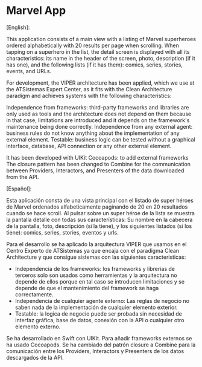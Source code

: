 # Marvel App

[English]:

This application consists of a main view with a listing of Marvel superheroes ordered alphabetically with 20 results per page when scrolling. When tapping on a superhero in the list, the detail screen is displayed with all its characteristics: its name in the header of the screen, photo, description (if it has one), and the following lists (if it has them): comics, series, stories, events, and URLs.

For development, the VIPER architecture has been applied, which we use at the ATSistemas Expert Center, as it fits with the Clean Architecture paradigm and achieves systems with the following characteristics:

Independence from frameworks: third-party frameworks and libraries are only used as tools and the architecture does not depend on them because in that case, limitations are introduced and it depends on the framework's maintenance being done correctly.
Independence from any external agent: business rules do not know anything about the implementation of any external element.
Testable: business logic can be tested without a graphical interface, database, API connection or any other external element.

It has been developed with UIKit
Cocoapods: to add external frameworks
The closure pattern has been changed to Combine for the communication between Providers, Interactors, and Presenters of the data downloaded from the API.


[Español]:

Esta aplicación consta de una vista principal con el listado de super héroes de Marvel ordenados alfabeticamente paginando de 20 en 20 resultados cuando se hace scroll.
Al pulsar sobre un super héroe de la lista se muestra la pantalla detalle con todas sus características: Su nombre en la cabecera de la pantalla, foto, descripción (si la tiene), y los siguientes listados (si los tiene): comics, series, stories, eventos y urls.

Para el desarrollo se ha aplicado la arquitectura VIPER que usamos en el Centro Experto de ATSistemas ya que encaja con el paradigma Clean Architecture y que consigue sistemas con las siguientes caracteristicas: 
- Independencia de los frameworks: los frameworks y librerias de terceros solo son usados como herramientas y la arquitectura no depende de ellos porque en tal caso se introducen limitaciones y se depende de que el mantenimiento del framework se haga correctamente.
- Independencia de cualquier agente externo: Las reglas de negocio no saben nada de la implementación de cualquier elemento exterior.
- Testable: la logica de negocio puede ser probada sin necesidad de interfaz gráfica, base de datos, conexión con la API o cualquier otro elemento externo.

Se ha desarrollado en Swift con UIKit.
Para añadir frameworks externos se ha usado Cocoapods.
Se ha cambiado del patrón closure a Combine para la comunicación entre los Providers, Interactors y Presenters de los datos descargados de la API.


